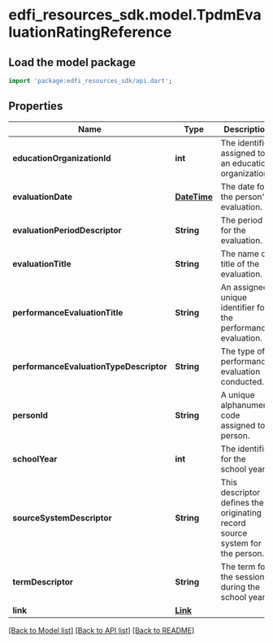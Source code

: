 # edfi_resources_sdk.model.TpdmEvaluationRatingReference

## Load the model package
```dart
import 'package:edfi_resources_sdk/api.dart';
```

## Properties
Name | Type | Description | Notes
------------ | ------------- | ------------- | -------------
**educationOrganizationId** | **int** | The identifier assigned to an education organization. | 
**evaluationDate** | [**DateTime**](DateTime.md) | The date for the person's evaluation. | 
**evaluationPeriodDescriptor** | **String** | The period for the evaluation. | 
**evaluationTitle** | **String** | The name or title of the evaluation. | 
**performanceEvaluationTitle** | **String** | An assigned unique identifier for the performance evaluation. | 
**performanceEvaluationTypeDescriptor** | **String** | The type of performance evaluation conducted. | 
**personId** | **String** | A unique alphanumeric code assigned to a person. | 
**schoolYear** | **int** | The identifier for the school year. | 
**sourceSystemDescriptor** | **String** | This descriptor defines the originating record source system for the person. | 
**termDescriptor** | **String** | The term for the session during the school year. | 
**link** | [**Link**](Link.md) |  | [optional] 

[[Back to Model list]](../README.md#documentation-for-models) [[Back to API list]](../README.md#documentation-for-api-endpoints) [[Back to README]](../README.md)



